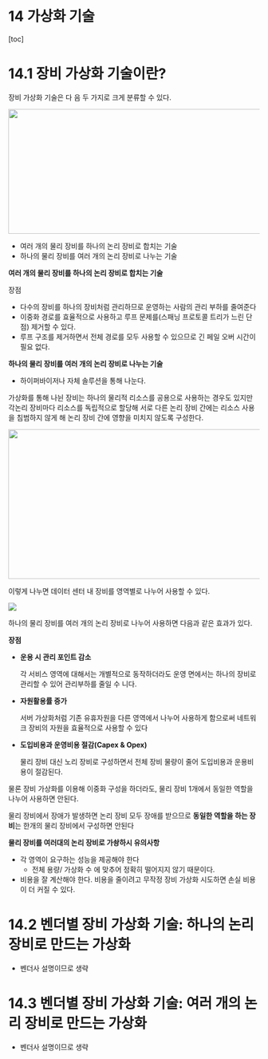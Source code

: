 # 14 가상화 기술

[toc]

# 14.1 장비 가상화 기술이란?

장비 가상화 기술은 다 음 두 가지로 크게 분류할 수 있다.

<img src="./images/14장 - 가상화 기술//image-20230820002628093.png" width = 700 height = 250>

- ﻿﻿여러 개의 물리 장비를 하나의 논리 장비로 합치는 기술
- ﻿﻿하나의 물리 장비를 여러 개의 논리 장비로 나누는 기술

**여러 개의 물리 장비를 하나의 논리 장비로 합치는 기술**

장점

* 다수의 장비를 하나의 장비처럼 관리하므로 운영하는 사람의 관리 부하를 줄여준다
* 이중화 경로를 효율적으로 사용하고 루프 문제를(스패닝 프로토콜 트리가 느린 단점) 제거할 수 있다.
* 루프 구조를 제거하면서 전체 경로를 모두 사용할 수 있으므로 긴 페일 오버 시간이 필요 없다.

**하나의 물리 장비를 여러 개의 논리 장비로 나누는 기술**

* 하이퍼바이저나 자체 솔루션을 통해 나눈다. 

가상화를 통해 나뉜 장비는 하나의 물리적 리소스를 공용으로 사용하는 경우도 있지만 각논리 장비마다 리소스를 독립적으로 할당해 서로 다른 논리 장비 간에는 리소스 사용을 침범하지 않게 해 논리 장비 간에 영향을 미치지 않도록 구성한다. 

<img src="./images/14장 - 가상화 기술//image-20230820002958156.png" width = 650 height = 300>

이렇게 나누면 데이터 센터 내 장비를 영역별로 나누어 사용할 수 있다.

<img src="./images/14장 - 가상화 기술//image-20230820003256532.png" >

하나의 물리 장비를 여러 개의 논리 장비로 나누어 사용하면 다음과 같은 효과가 있다.

**장점**

* **운용 시 관리 포인트 감소**

  각 서비스 영역에 대해서는 개별적으로 동작하더라도 운영 면에서는 하나의 장비로 관리할 수 있어 관리부하를 줄일 수 니다.

* **자원활용률 증가**

  서버 가상화처럼 기존 유휴자원을 다른 영역에서 나누어 사용하게 함으로써 네트워크 장비의 자원을 효율적으로 사용할 수 있다

* **도입비용과 운영비용 절감(Capex & Opex)**

  물리 장비 대신 노리 장비로 구성하면서 전체 장비 물량이 줄어 도입비용과 운용비용이 절감된다.



물론 장비 가상화를 이용해 이중화 구성을 하더라도, 물리 장비 1개에서 동일한 역할을 나누어 사용하면 안된다.

물리 장비에서 장애가 발생하면 논리 장비 모두 장애를 받으므로 **동일한 역할을 하는 장비**는 한개의 물리 장비에서 구성하면 안된다

**물리 장비를 여러대의 논리 장비로 가솽하시 유의사항**

* 각 영역이 요구하는 성능을 제공해야 한다
  * 전체 용량/ 가상화 수 에 맞추어 정확히 떨어지지 않기 때문이다.
* 비용을 잘 계산해야 한다. 비용을 줄이려고 무작정 장비 가상화 시도하면 손실 비용이 더 커질 수 있다.

# 14.2 벤더별 장비 가상화 기술: 하나의 논리 장비로 만드는 가상화

- 벤더사 설명이므로 생략

# 14.3 벤더별 장비 가상화 기술: 여러 개의 논리 장비로 만드는 가상화

* 벤더사 설명이므로 생략

